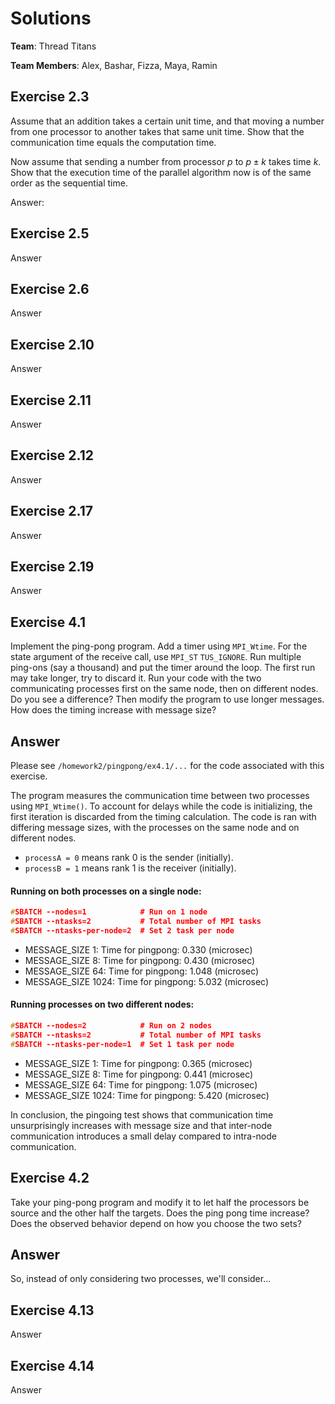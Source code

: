 # Solutions

**Team**: Thread Titans

**Team Members**: Alex, Bashar, Fizza, Maya, Ramin

## Exercise 2.3

Assume that an addition takes a certain unit time, and that moving a number from one processor to another takes that same unit time. Show that the communication time equals the computation time. 

Now assume that sending a number from processor $p$ to $p \pm k$ takes time $k$. Show that the execution time of the parallel algorithm now is of the same order as the sequential time.

Answer:

## Exercise 2.5

Answer

## Exercise 2.6

Answer

## Exercise 2.10

Answer

## Exercise 2.11

Answer

## Exercise 2.12

Answer

## Exercise 2.17

Answer

## Exercise 2.19

Answer

## Exercise 4.1
Implement the ping-pong program. Add a timer using `MPI_Wtime`. For the state argument of the receive call, use `MPI_ST` `TUS_IGNORE`. Run multiple ping-ons (say a thousand) and put the timer around the loop. The first run may take longer, try to discard it. Run your code with the two communicating processes first on the same node, then on different nodes. Do you see a difference? Then modify the program to use longer messages. How does the timing increase with message size?

## Answer
Please see `/homework2/pingpong/ex4.1/...` for the code associated with this exercise. 

The program measures the communication time between two processes using `MPI_Wtime()`. To account for delays while the code is initializing, the first iteration is discarded from the timing calculation. The code is ran with differing message sizes, with the processes on the same node and on different nodes. 
* `processA = 0` means rank 0 is the sender (initially).
* `processB = 1` means rank 1 is the receiver (initially). 

#### Running on both processes on a single node:
```c
#SBATCH --nodes=1            # Run on 1 node
#SBATCH --ntasks=2           # Total number of MPI tasks
#SBATCH --ntasks-per-node=2  # Set 2 task per node
```
* MESSAGE_SIZE 1: Time for pingpong: 0.330 (microsec)
* MESSAGE_SIZE 8: Time for pingpong: 0.430 (microsec)
* MESSAGE_SIZE 64: Time for pingpong: 1.048 (microsec)
* MESSAGE_SIZE 1024: Time for pingpong: 5.032 (microsec)

#### Running processes on two different nodes: 
```c
#SBATCH --nodes=2            # Run on 2 nodes
#SBATCH --ntasks=2           # Total number of MPI tasks
#SBATCH --ntasks-per-node=1  # Set 1 task per node
```
* MESSAGE_SIZE 1: Time for pingpong: 0.365 (microsec)
* MESSAGE_SIZE 8: Time for pingpong: 0.441 (microsec)
* MESSAGE_SIZE 64: Time for pingpong: 1.075 (microsec)
* MESSAGE_SIZE 1024: Time for pingpong: 5.420 (microsec)

In conclusion, the pingoing test shows that communication time unsurprisingly increases with message size and that inter-node communication introduces a small delay compared to intra-node communication.

## Exercise 4.2
Take your ping-pong program and modify it to let half the processors be source and the other half the targets. Does the ping pong time increase? Does the observed behavior depend on how you choose the two sets?

## Answer
So, instead of only considering two processes, we'll consider...

## Exercise 4.13

Answer

## Exercise 4.14

Answer
